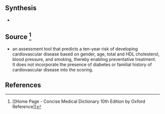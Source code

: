 ## Synthesis
- 
## Source [^1]
- an assessment tool that predicts a ten-year risk of developing cardiovascular disease based on gender, age, total and HDL cholesterol, blood pressure, and smoking, thereby enabling preventative treatment. It does not incorporate the presence of diabetes or familial history of cardiovascular disease into the scoring.
## References

[^1]: [[Home Page - Concise Medical Dictionary 10th Edition by Oxford Reference]]